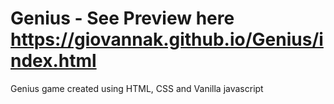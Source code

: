 # Genius - See Preview here https://giovannak.github.io/Genius/index.html
Genius game created using HTML,  CSS  and Vanilla javascript
